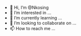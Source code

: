 - 👋 Hi, I’m @Nkosing
- 👀 I’m interested in ...
- 🌱 I’m currently learning ...
- 💞️ I’m looking to collaborate on ...
- 📫 How to reach me ...

<!---
Nkosing/Nkosing is a ✨ special ✨ repository because its `README.md` (this file) appears on your GitHub profile.
You can click the Preview link to take a look at your changes.
--->

